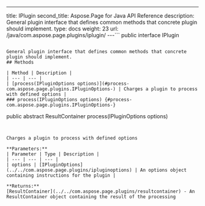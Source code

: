 ---
title: IPlugin
second_title: Aspose.Page for Java API Reference
description: General plugin interface that defines common methods that concrete plugin should implement.
type: docs
weight: 23
url: /java/com.aspose.page.plugins/iplugin/
---```
public interface IPlugin
```

General plugin interface that defines common methods that concrete plugin should implement.
## Methods

| Method | Description |
| --- | --- |
| [process(IPluginOptions options)](#process-com.aspose.page.plugins.IPluginOptions-) | Charges a plugin to process with defined options |
### process(IPluginOptions options) {#process-com.aspose.page.plugins.IPluginOptions-}
```
public abstract ResultContainer process(IPluginOptions options)
```


Charges a plugin to process with defined options

**Parameters:**
| Parameter | Type | Description |
| --- | --- | --- |
| options | [IPluginOptions](../../com.aspose.page.plugins/ipluginoptions) | An options object containing instructions for the plugin |

**Returns:**
[ResultContainer](../../com.aspose.page.plugins/resultcontainer) - An ResultContainer object containing the result of the processing
